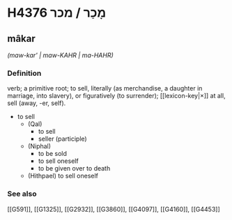 # H4376 מָכַר / מכר

## mâkar

_(maw-kar' | maw-KAHR | ma-HAHR)_

### Definition

verb; a primitive root; to sell, literally (as merchandise, a daughter in marriage, into slavery), or figuratively (to surrender); [[lexicon-key|×]] at all, sell (away, -er, self).

- to sell
    - (Qal)
        - to sell
        - seller (participle)
    - (Niphal)
        - to be sold
        - to sell oneself
        - to be given over to death
    - (Hithpael) to sell oneself
### See also

[[G591]], [[G1325]], [[G2932]], [[G3860]], [[G4097]], [[G4160]], [[G4453]]

